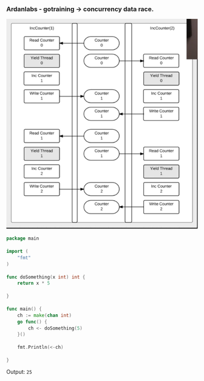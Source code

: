 ### Ardanlabs - gotraining -> concurrency data race.

![alt text](../images/04.png)

```go
package main

import (
	"fmt"
)

func doSomething(x int) int {
	return x * 5
	
}

func main() {
	ch := make(chan int)
	go func() {
		ch <- doSomething(5)
	}()

	fmt.Println(<-ch)

}
```

Output: `25`